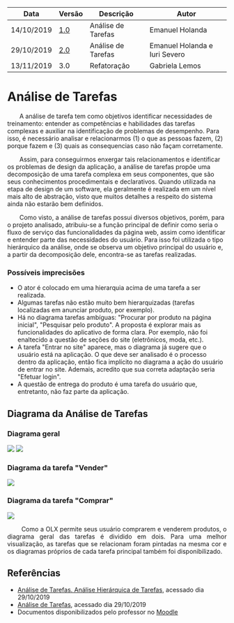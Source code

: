 
| Data | Versão | Descrição | Autor |
| --- | --- | --- | --- |
| 14/10/2019 | [1.0](analise_de_tarefas_v1.md) | Análise de Tarefas | Emanuel Holanda |
| 29/10/2019 | [2.0](analise_de_tarefas_v2.md) | Análise de Tarefas | Emanuel Holanda e Iuri Severo |
| 13/11/2019 | 3.0 | Refatoração        | Gabriela Lemos                |

# Análise de Tarefas
<p align=”justify”> &emsp;&emsp;A análise de tarefa tem como objetivos 	identificar necessidades de treinamento: entender as competências e habilidades das tarefas complexas e auxiliar na identificação de problemas de desempenho. Para isso, é necessário analisar e relacionarmos (1) o que as pessoas fazem, (2) porque fazem e (3) quais as consequencias caso não façam corretamente. </p>
<p align=”justify”> &emsp;&emsp;Assim, para conseguirmos enxergar tais relacionamentos e identificar os problemas de design da aplicação, a análise de tarefas propõe uma decomposição de uma tarefa complexa em seus componentes, que são seus conhecimentos procedimentais e declarativos. Quando utilizada na etapa de design de um software, ela geralmente é realizada em um nível mais alto de abstração, visto que muitos detalhes a respeito do sistema ainda não estarão bem definidos.</p>
<p align=”justify”> &emsp;&emsp;Como visto, a análise de tarefas possui diversos objetivos, porém, para o projeto analisado, atribuiu-se a função principal de definir como seria o fluxo de serviço das funcionalidades da página web, assim como identificar e entender parte das necessidades do usuário. Para isso foi utilizada o tipo hierárquico da análise, onde se observa um objetivo principal do usuário e, a partir da decomposição dele, encontra-se as tarefas realizadas.
</p>

### Possíveis imprecisões

* O ator é colocado em uma hierarquia acima de uma tarefa a ser realizada.
* Algumas tarefas não estão muito bem hierarquizadas (tarefas localizadas em anunciar produto, por exemplo). 
* Há no diagrama tarefas ambíguas: "Procurar por produto na página inicial", "Pesquisar pelo produto". A proposta é explorar mais as funcionalidades do aplicativo de forma clara. Por exemplo, não foi enaltecido a questão de seções do site (eletrônicos, moda, etc.).
* A tarefa "Entrar no site" aparece, mas o diagrama já sugere que o usuário está na aplicação. O que deve ser analisado é o processo dentro da aplicação, então fica implícito no diagrama a ação do usuário de entrar no site. Ademais, acredito que sua correta adaptação seria "Efetuar login".
* A questão de entrega do produto é uma tarefa do usuário que, entretanto, não faz parte da aplicação.

## **Diagrama da Análise de Tarefas**

### Diagrama geral
![](https://user-images.githubusercontent.com/43069991/68847033-b9d35d80-06ac-11ea-8dd2-01e4d0e705b5.png)
![](https://user-images.githubusercontent.com/43069991/68845971-09188e80-06ab-11ea-9b9a-0e9aba214864.png)

### Diagrama da tarefa "Vender"
![](https://user-images.githubusercontent.com/43069991/68846992-a58f6080-06ac-11ea-97d0-77603ef44709.png)

### Diagrama da tarefa "Comprar"
![](https://user-images.githubusercontent.com/43069991/68845914-f1410a80-06aa-11ea-9248-1363d00e0483.png)

<p align="justify"> &emsp;&emsp;
Como a OLX permite seus usuário comprarem e venderem produtos, o diagrama geral das tarefas é dividido em dois. Para uma melhor visualização, as tarefas que se relacionam foram pintadas na mesma cor e os diagramas próprios de cada tarefa principal também foi disponibilizado.
</p>


## Referências
* [Análise de Tarefas. Análise Hierárquica de Tarefas](https://docplayer.com.br/13376795-Analise-de-tarefas-analise-hierarquica-de-tarefas.html), acessado dia 29/10/2019
* [Análise de Tarefas](https://www.portaleducacao.com.br/conteudo/artigos/enem/analise-de-tarefas/19733), acessado dia 29/10/2019
* Documentos disponibilizados pelo professor no [Moodle](https://aprender.ead.unb.br/course/view.php?id=2608)
